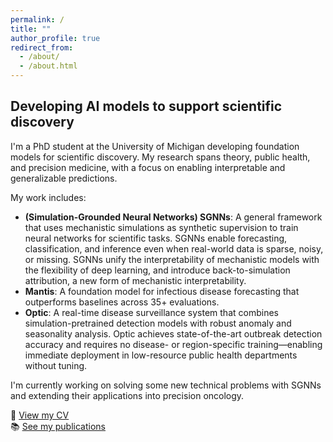 ```yaml
---
permalink: /
title: ""
author_profile: true
redirect_from: 
  - /about/
  - /about.html
---
```


## Developing AI models to support scientific discovery

I'm a PhD student at the University of Michigan developing foundation models for scientific discovery. My research spans theory, public health, and precision medicine, with a focus on enabling interpretable and generalizable predictions.

My work includes:
- **(Simulation-Grounded Neural Networks) SGNNs**: A general framework that uses mechanistic simulations as synthetic supervision to train neural networks for scientific tasks. SGNNs enable forecasting, classification, and inference even when real-world data is sparse, noisy, or missing. SGNNs unify the interpretability of mechanistic models with the flexibility of deep learning, and introduce back-to-simulation attribution, a new form of mechanistic interpretability.
- **Mantis**: A foundation model for infectious disease forecasting that outperforms baselines across 35+ evaluations.
- **Optic**: A real-time disease surveillance system that combines simulation-pretrained detection models with robust anomaly and seasonality analysis. Optic achieves state-of-the-art outbreak detection accuracy and requires no disease- or region-specific training—enabling immediate deployment in low-resource public health departments without tuning.

I'm currently working on solving some new technical problems with SGNNs and extending their applications into precision oncology.


📄 [View my CV](/cv/)  
📚 [See my publications](/publications/)
